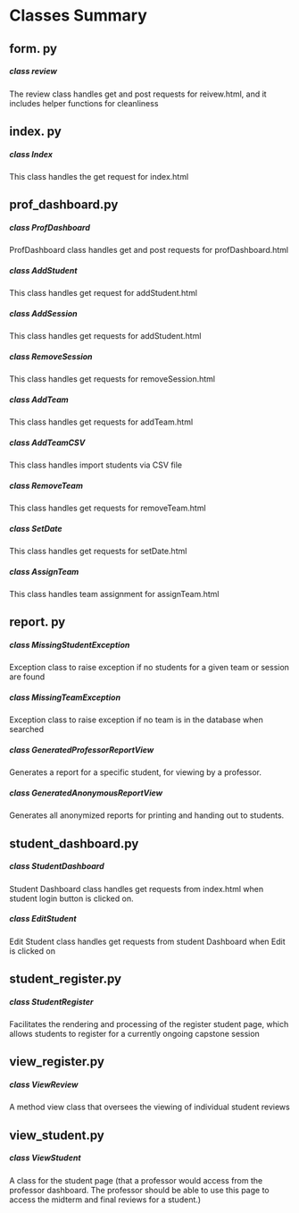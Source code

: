 # Classes Summary

## form. py
##### class review
The review class handles get and post requests for reivew.html, and it includes helper functions for cleanliness

## index. py

##### class Index
This class handles the get request for index.html

## prof_dashboard.py

##### class ProfDashboard
ProfDashboard class handles get and post requests for profDashboard.html

##### class AddStudent
This class handles get request for addStudent.html

##### class AddSession
This class handles get requests for addStudent.html

##### class RemoveSession
This class handles get requests for removeSession.html

##### class AddTeam
This class handles get requests for addTeam.html

##### class AddTeamCSV
This class handles import students via CSV file

##### class RemoveTeam
This class handles get requests for removeTeam.html

##### class SetDate
This class handles get requests for setDate.html

##### class AssignTeam
This class handles team assignment for assignTeam.html

## report. py

##### class MissingStudentException
Exception class to raise exception if no students for a given team or session are found

##### class MissingTeamException
Exception class to raise exception if no team is in the database when searched

##### class GeneratedProfessorReportView
Generates a report for a specific student, for viewing by a professor.

##### class GeneratedAnonymousReportView
Generates all anonymized reports for printing and handing out to students.

## student_dashboard.py

##### class StudentDashboard
Student Dashboard class handles get requests from index.html when student login button is clicked on.

##### class EditStudent
Edit Student class handles get requests from student Dashboard when Edit is clicked on

## student_register.py

##### class StudentRegister
Facilitates the rendering and processing of the register student page, which allows students to register for a currently ongoing capstone session

## view_register.py

##### class ViewReview
A method view class that oversees the viewing of individual student reviews

## view_student.py

##### class ViewStudent
A class for the student page (that a professor would access from the professor dashboard. The professor should be able to use this page to access the midterm and final reviews for a student.)